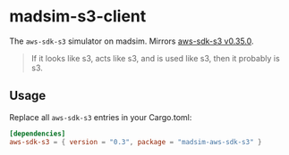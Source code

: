 # madsim-s3-client

The `aws-sdk-s3` simulator on madsim. Mirrors [aws-sdk-s3 v0.35.0](https://docs.rs/aws-sdk-s3/0.35.0/aws_sdk_s3/index.html).

> If it looks like s3, acts like s3, and is used like s3, then it probably is s3.

## Usage

Replace all `aws-sdk-s3` entries in your Cargo.toml:

```toml
[dependencies]
aws-sdk-s3 = { version = "0.3", package = "madsim-aws-sdk-s3" }
```
